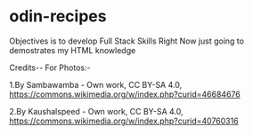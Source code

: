 # odin-recipes
Objectives is to develop Full Stack Skills
Right Now just going to demostrates my HTML knowledge






Credits--
For Photos:-

1.By Sambawamba - Own work, CC BY-SA 4.0, https://commons.wikimedia.org/w/index.php?curid=46684676

2.By Kaushalspeed - Own work, CC BY-SA 4.0, https://commons.wikimedia.org/w/index.php?curid=40760316